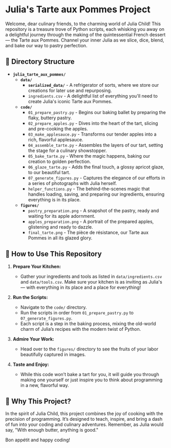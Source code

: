 # Julia's Tarte aux Pommes Project

Welcome, dear culinary friends, to the charming world of Julia Child! This repository is a treasure trove of Python scripts, each whisking you away on a delightful journey through the making of the quintessential French dessert — the Tarte aux Pommes. Channel your inner Julia as we slice, dice, blend, and bake our way to pastry perfection.

## 📁 Directory Structure

- **`julia_tarte_aux_pommes/`**
  - **`data/`**
    - **`serialized_data/`** - A refrigerator of sorts, where we store our creations for later use and repurposing.
    - `ingredients.csv` - A delightful list of everything you'll need to create Julia's iconic Tarte aux Pommes.
  - **`code/`**
    - `01_prepare_pastry.py` - Begins our baking ballet by preparing the flaky, buttery pastry.
    - `02_prepare_apples.py` - Dives into the heart of the tart, slicing and pre-cooking the apples.
    - `03_make_applesauce.py` - Transforms our tender apples into a rich, flavorful applesauce.
    - `04_assemble_tarte.py` - Assembles the layers of our tart, setting the stage for a culinary showstopper.
    - `05_bake_tarte.py` - Where the magic happens, baking our creation to golden perfection.
    - `06_glaze_tarte.py` - Adds the final touch, a glossy apricot glaze, to our beautiful tart.
    - `07_generate_figures.py` - Captures the elegance of our efforts in a series of photographs with Julia herself.
    - `helper_functions.py` - The behind-the-scenes magic that handles loading, saving, and preparing our ingredients, ensuring everything is in its place.
  - **`figures/`**
    - `pastry_preparation.png` - A snapshot of the pastry, ready and waiting for its apple adornment.
    - `apples_preparation.png` - A portrait of the prepared apples, glistening and ready to dazzle.
    - `final_tarte.png` - The pièce de résistance, our Tarte aux Pommes in all its glazed glory.

## 🍰 How to Use This Repository

1. **Prepare Your Kitchen:**
   - Gather your ingredients and tools as listed in `data/ingredients.csv` and `data/tools.csv`. Make sure your kitchen is as inviting as Julia's — with everything in its place and a place for everything!

2. **Run the Scripts:**
   - Navigate to the `code/` directory.
   - Run the scripts in order from `01_prepare_pastry.py` to `07_generate_figures.py`.
   - Each script is a step in the baking process, mixing the old-world charm of Julia’s recipes with the modern twist of Python.

3. **Admire Your Work:**
   - Head over to the `figures/` directory to see the fruits of your labor beautifully captured in images.

4. **Taste and Enjoy:**
   - While this code won’t bake a tart for you, it will guide you through making one yourself or just inspire you to think about programming in a new, flavorful way.

## 🎉 Why This Project?

In the spirit of Julia Child, this project combines the joy of cooking with the precision of programming. It’s designed to teach, inspire, and bring a dash of fun into your coding and culinary adventures. Remember, as Julia would say, "With enough butter, anything is good."

Bon appétit and happy coding!
